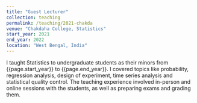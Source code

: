 ```yaml
---
title: "Guest Lecturer"
collection: teaching
permalink: /teaching/2021-chakda
venue: "Chakdaha College, Statistics"
start_year: 2021
end_year: 2022
location: "West Bengal, India"
---
```


I taught Statistics to undergraduate students as their minors from {{page.start_year}} to {{page.end_year}}. I covered topics like probability, regression analysis, design of experiment, time series analysis and statistical quality control. The teaching experience involved in-person and online sessions with the students, as well as preparing exams and grading them.
